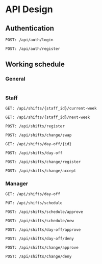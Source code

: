 # API Design

## Authentication

```
POST: /api/auth/login

POST: /api/auth/register
```

## Working schedule


### General
```
```
### Staff
```
GET: /api/shifts/{staff_id}/current-week

GET: /api/shifts/{staff_id}/next-week

POST: /api/shifts/register

POST: /api/shifts/change/swap

GET: /api/shifts/day-off/{id}

POST: /api/shifts/day-off

POST: /api/shifts/change/register

POST: /api/shifts/change/accept
```
### Manager
```
GET: /api/shifts/day-off

PUT: /api/shifts/schedule

POST: /api/shifts/schedule/approve

POST: /api/shifts/schedule/new

POST: /api/shifts/day-off/approve

POST: /api/shifts/day-off/deny

POST: /api/shifts/change/approve

POST: /api/shifts/change/deny
```














